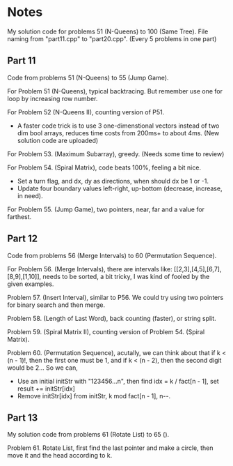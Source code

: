 # Notes
My solution code for problems 51 (N-Queens) to 100 (Same Tree). File naming from "part11.cpp" to "part20.cpp". (Every 5 problems in one part)

## Part 11
Code from problems 51 (N-Queens) to 55 (Jump Game).

For Problem 51 (N-Queens), typical backtracing. But remember use one for loop by increasing row number.

For Problem 52 (N-Queens II), counting version of P51.
- A faster code trick is to use 3 one-dimenstional vectors instead of two dim bool arrays, reduces time costs from 200ms+ to about 4ms. (New solution code are uploaded)

For Problem 53. (Maximum Subarray), greedy. (Needs some time to review)

For Problem 54. (Spiral Matrix), code beats 100%, feeling a bit nice.
- Set a turn flag, and dx, dy as directions, when should dx be 1 or -1.
- Update four boundary values left-right, up-bottom (decrease, increase, in need).

For Problem 55. (Jump Game), two pointers, near, far and a value for farthest. 

## Part 12
Code from problems 56 (Merge Intervals) to 60 (Permutation Sequence).

For Problem 56. (Merge Intervals), there are intervals like: [[2,3],[4,5],[6,7],[8,9],[1,10]], needs to be sorted, a bit tricky, I was kind of fooled by the given examples.

Problem 57. (Insert Interval), similar to P56. We could try using two pointers for binary search and then merge.

Problem 58. (Length of Last Word), back counting (faster), or string split.

Problem 59. (Spiral Matrix II), counting version of Problem 54. (Spiral Matrix).

Problem 60. (Permutation Sequence), acutally, we can think about that if k < (n - 1)!, then the first one must be 1, and if k < (n - 2), then the second digit would be 2... So we can,
- Use an initial initStr with "123456...n", then find idx = k / fact[n - 1], set result += initStr[idx]
- Remove initStr[idx] from initStr, k mod fact[n - 1], n--.

## Part 13
My solution code from problems 61 (Rotate List) to 65 ().

Problem 61. Rotate List, first find the last pointer and make a circle, then move it and the head according to k.
